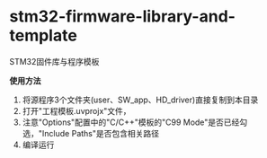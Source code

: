 # stm32-firmware-library-and-template
STM32固件库与程序模板

**使用方法**
1. 将源程序3个文件夹(user、SW_app、HD_driver)直接复制到本目录
2. 打开"工程模板.uvprojx"文件，
3. 注意"Options"配置中的"C/C++"模板的"C99 Mode"是否已经勾选，"Include Paths"是否包含相关路径
4. 编译运行
